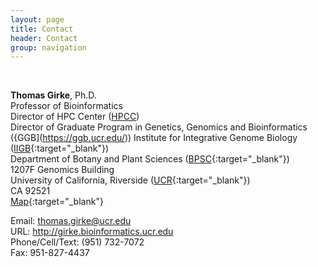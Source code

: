 ```yaml
---
layout: page
title: Contact
header: Contact
group: navigation
---
```

<br/>

**Thomas Girke**, Ph.D. <br/>
Professor of Bioinformatics <br/>
Director of HPC Center ([HPCC](http://hpcc.ucr.edu/))<br/>
Director of Graduate Program in Genetics, Genomics and Bioinformatics ({GGB](https://ggb.ucr.edu/))
Institute for Integrative Genome Biology ([IIGB](http://genomics.ucr.edu/){:target="_blank"}) <br/>
Department of Botany and Plant Sciences ([BPSC](http://plantbiology.ucr.edu/){:target="_blank"}) <br/>
1207F Genomics Building <br/>
University of California, Riverside ([UCR](http://www.ucr.edu/){:target="_blank"}) <br/>
CA 92521 <br/>
[Map](https://www.google.com/maps/place/33%C2%B058'17.9%22N+117%C2%B019'35.1%22W/@33.972364,-117.325996,17z/data=!4m2!3m1!1s0x0:0x0?hl=en-US){:target="_blank"}

Email: thomas.girke@ucr.edu <br/>
URL: http://girke.bioinformatics.ucr.edu <br/>
Phone/Cell/Text: (951) 732-7072 <br/>
Fax: 951-827-4437
